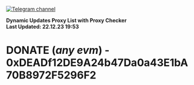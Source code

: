 [![Telegram channel](https://img.shields.io/endpoint?url=https://runkit.io/damiankrawczyk/telegram-badge/branches/master?url=https://t.me/n4z4v0d)](https://t.me/n4z4v0d) 

**Dynamic Updates Proxy List with Proxy Checker**  
**Last Updated: 22.12.23 19:53**

# DONATE (_any evm_) - 0xDEADf12DE9A24b47Da0a43E1bA70B8972F5296F2
